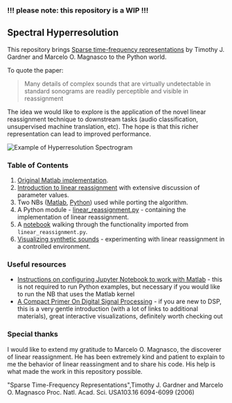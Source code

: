 ### !!! please note: this repository is a WIP !!!


## Spectral Hyperresolution

This repository brings [Sparse time-frequency representations](https://doi.org/10.1073/pnas.0601707103) by Timothy J. Gardner and Marcelo O. Magnasco to the Python world.

To quote the paper:

> Many details of complex sounds that are virtually undetectable in standard sonograms are readily perceptible and visible in reassignment

The idea we would like to explore is the application of the novel linear reassignment technique to downstream tasks (audio classification, unsupervised machine translation, etc). The hope is that this richer representation can lead to improved performance.

![Example of Hyperresolution Spectrogram](https://github.com/earthspecies/spectral_hyperresolution/blob/master/data/dolphin%20hyper.png)

### Table of Contents

1. [Original Matlab implementation](https://github.com/earthspecies/spectral_hyperresolution/blob/master/reassignmentgw.m).
2. [Introduction to linear reassignment](https://github.com/earthspecies/spectral_hyperresolution/blob/master/linear_reassignment_example.ipynb) with extensive discussion of parameter values.
3. Two NBs ([Matlab](https://github.com/earthspecies/spectral_hyperresolution/blob/master/save_data_to_help_with_Python_implementation.ipynb), [Python](https://github.com/earthspecies/spectral_hyperresolution/blob/master/implement_linear_reassignment_in_Python.ipynb)) used while porting the algorithm.
4. A Python module - [linear_reassignment.py](https://github.com/earthspecies/spectral_hyperresolution/blob/master/linear_reassignment.py) - containing the implementation of linear reassignment.
5. A [notebook](https://github.com/earthspecies/spectral_hyperresolution/blob/master/linear_reassignment_in_Python.ipynb) walking through the functionality imported from `linear_reassignment.py`.
6. [Visualizing synthetic sounds](https://github.com/earthspecies/spectral_hyperresolution/blob/master/visualizing_synthetic_sounds.ipynb) - experimenting with linear reassignment in a controlled environment.

### Useful resources

* [Instructions on configuring Jupyter Notebook to work with Matlab](https://am111.readthedocs.io/en/latest/jmatlab_install.html) - this is not required to run Python examples, but necessary if you would like to run the NB that uses the Matlab kernel
* [A Compact Primer On Digital Signal Processing](https://jackschaedler.github.io/circles-sines-signals/index.html) - if you are new to DSP, this is a very gentle introduction (with a lot of links to additional materials), great interactive visualizations, definitely worth checking out


### Special thanks

I would like to extend my gratitude to Marcelo O. Magnasco, the discoverer of linear reassignment. He has been extremely kind and patient to explain to me the behavior of linear reassingment and to share his code. His help is what made the work in this repository possible.

"Sparse Time-Frequency Representations",Timothy J. Gardner and Marcelo O. Magnasco Proc. Natl. Acad. Sci. USA103.16 6094-6099 (2006)
